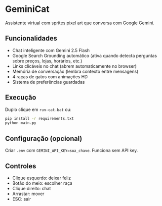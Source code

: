 # GeminiCat

Assistente virtual com sprites pixel art que conversa com Google Gemini.

## Funcionalidades
- Chat inteligente com Gemini 2.5 Flash
- Google Search Grounding automático (ativa quando detecta perguntas sobre preços, lojas, horários, etc.)
- Links clicáveis no chat (abrem automaticamente no browser)
- Memória de conversação (lembra contexto entre mensagens)
- 4 raças de gatos com animações HD
- Sistema de preferências guardadas

## Execução
Duplo clique em `run-cat.bat` ou:
```bash
pip install -r requirements.txt
python main.py
```

## Configuração (opcional)
Criar `.env` com `GEMINI_API_KEY=sua_chave`. Funciona sem API key.

## Controles
- Clique esquerdo: deixar feliz
- Botão do meio: escolher raça
- Clique direito: chat
- Arrastar: mover
- ESC: sair